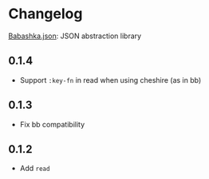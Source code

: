 # Changelog

[Babashka.json](https://github.com/babashka/json): JSON abstraction library

## 0.1.4

- Support `:key-fn` in read when using cheshire (as in bb)

## 0.1.3

- Fix bb compatibility

## 0.1.2

- Add `read`
